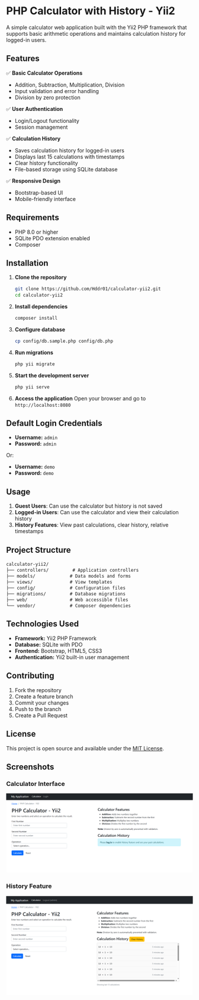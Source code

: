 # PHP Calculator with History - Yii2

A simple calculator web application built with the Yii2 PHP framework that supports basic arithmetic operations and maintains calculation history for logged-in users.

## Features

✅ **Basic Calculator Operations**
- Addition, Subtraction, Multiplication, Division
- Input validation and error handling
- Division by zero protection

✅ **User Authentication**
- Login/Logout functionality
- Session management

✅ **Calculation History**
- Saves calculation history for logged-in users
- Displays last 15 calculations with timestamps
- Clear history functionality
- File-based storage using SQLite database

✅ **Responsive Design**
- Bootstrap-based UI
- Mobile-friendly interface

## Requirements

- PHP 8.0 or higher
- SQLite PDO extension enabled
- Composer

## Installation

1. **Clone the repository**
   ```bash
   git clone https://github.com/Hddr01/calculator-yii2.git
   cd calculator-yii2
   ```

2. **Install dependencies**
   ```bash
   composer install
   ```

3. **Configure database**
   ```bash
   cp config/db.sample.php config/db.php
   ```

4. **Run migrations**
   ```bash
   php yii migrate
   ```

5. **Start the development server**
   ```bash
   php yii serve
   ```

6. **Access the application**
   Open your browser and go to `http://localhost:8080`

## Default Login Credentials

- **Username:** `admin`
- **Password:** `admin`

Or:

- **Username:** `demo`
- **Password:** `demo`

## Usage

1. **Guest Users**: Can use the calculator but history is not saved
2. **Logged-in Users**: Can use the calculator and view their calculation history
3. **History Features**: View past calculations, clear history, relative timestamps

## Project Structure

```
calculator-yii2/
├── controllers/         # Application controllers
├── models/             # Data models and forms
├── views/              # View templates
├── config/             # Configuration files
├── migrations/         # Database migrations
├── web/                # Web accessible files
└── vendor/             # Composer dependencies
```

## Technologies Used

- **Framework:** Yii2 PHP Framework
- **Database:** SQLite with PDO
- **Frontend:** Bootstrap, HTML5, CSS3
- **Authentication:** Yii2 built-in user management

## Contributing

1. Fork the repository
2. Create a feature branch
3. Commit your changes
4. Push to the branch
5. Create a Pull Request

## License

This project is open source and available under the [MIT License](LICENSE).

## Screenshots

### Calculator Interface
![Calculator](screenshots/calculator.png)

### History Feature
![History](screenshots/history.png)